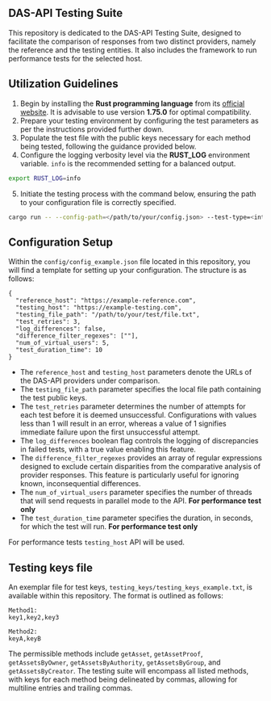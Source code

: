 ## DAS-API Testing Suite

This repository is dedicated to the DAS-API Testing Suite, designed to facilitate the comparison of responses from two distinct providers, namely the reference and the testing entities.
It also includes the framework to run performance tests for the selected host.

## Utilization Guidelines

1. Begin by installing the **Rust programming language** from its [official website](https://www.rust-lang.org/). It is advisable to use version **1.75.0** for optimal compatibility.
2. Prepare your testing environment by configuring the test parameters as per the instructions provided further down.
3. Populate the test file with the public keys necessary for each method being tested, following the guidance provided below.
4. Configure the logging verbosity level via the **RUST_LOG** environment variable. `info` is the recommended setting for a balanced output.
```bash
export RUST_LOG=info
```
5. Initiate the testing process with the command below, ensuring the path to your configuration file is correctly specified.
```bash
cargo run -- --config-path=</path/to/your/config.json> --test-type=<integrity|performance>
```

## Configuration Setup

Within the `config/config_example.json` file located in this repository, you will find a template for setting up your configuration. The structure is as follows:
```
{
  "reference_host": "https://example-reference.com",
  "testing_host": "https://example-testing.com",
  "testing_file_path": "/path/to/your/test/file.txt",
  "test_retries": 3,
  "log_differences": false,
  "difference_filter_regexes": [""],
  "num_of_virtual_users": 5,
  "test_duration_time": 10
}
```
* The `reference_host` and `testing_host` parameters denote the URLs of the DAS-API providers under comparison.
* The `testing_file_path` parameter specifies the local file path containing the test public keys.
* The `test_retries` parameter determines the number of attempts for each test before it is deemed unsuccessful. Configurations with values less than 1 will result in an error, whereas a value of 1 signifies immediate failure upon the first unsuccessful attempt.
* The `log_differences` boolean flag controls the logging of discrepancies in failed tests, with a true value enabling this feature.
* The `difference_filter_regexes` provides an array of regular expressions designed to exclude certain disparities from the comparative analysis of provider responses. This feature is particularly useful for ignoring known, inconsequential differences.
* The `num_of_virtual_users` parameter specifies the number of threads that will send requests in parallel mode to the API. **For performance test only**
* The `test_duration_time` parameter specifies the duration, in seconds, for which the test will run. **For performance test only**

For performance tests `testing_host` API will be used.

## Testing keys file

An exemplar file for test keys, `testing_keys/testing_keys_example.txt`, is available within this repository. The format is outlined as follows:
```
Method1:
key1,key2,key3

Method2:
keyA,keyB
```
The permissible methods include `getAsset`, `getAssetProof`, `getAssetsByOwner`, `getAssetsByAuthority`, `getAssetsByGroup`, and `getAssetsByCreator`. The testing suite will encompass all listed methods, with keys for each method being delineated by commas, allowing for multiline entries and trailing commas.